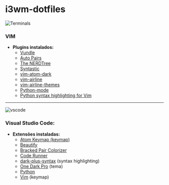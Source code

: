 # i3wm-dotfiles

![Terminals](https://github.com/guiemi/i3wm-dotfiles/blob/master/terminais.png)

### **VIM**

- **Plugins instalados:**
  - [Vundle](https://github.com/VundleVim/Vundle.vim)
  - [Auto Pairs](https://github.com/jiangmiao/auto-pairs)
  - [The NERDTree](https://github.com/scrooloose/nerdtree)
  - [Syntastic](https://github.com/vim-syntastic/syntastic)
  - [vim-atom-dark](https://github.com/gosukiwi/vim-atom-dark)
  - [vim-airline](https://github.com/vim-airline/vim-airline)
  - [vim-airline-themes](https://github.com/vim-airline/vim-airline-themes)
  - [Python-mode](https://github.com/python-mode/python-mode)
  - [Python syntax highlighting for Vim](https://github.com/vim-python/python-syntax)



------



![vscode](https://github.com/guiemi/i3wm-dotfiles/blob/master/vscode.png)

### **Visual Studio Code:**

- **Extensões instaladas:**
  - [Atom Keymap (keymap)](https://marketplace.visualstudio.com/items?itemName=ms-vscode.atom-keybindings)
  - [Beautify](https://marketplace.visualstudio.com/items?itemName=HookyQR.beautify)
  - [Bracked Pair Colorizer](https://marketplace.visualstudio.com/items?itemName=CoenraadS.bracket-pair-colorizer)
  - [Code Runner](https://marketplace.visualstudio.com/items?itemName=formulahendry.code-runner)
  - [dark-plus-syntax](https://marketplace.visualstudio.com/items?itemName=dunstontc.dark-plus-syntax) (syntax highlighting)
  - [One Dark Pro](https://marketplace.visualstudio.com/items?itemName=zhuangtongfa.Material-theme) (tema)
  - [Python](https://marketplace.visualstudio.com/items?itemName=ms-python.python)
  - [Vim](https://marketplace.visualstudio.com/items?itemName=vscodevim.vim) (keymap)